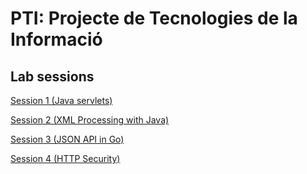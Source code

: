 # PTI: Projecte de Tecnologies de la Informació 
## Lab sessions

[Session 1 (Java servlets)](./p1_servlets/README.md)

[Session 2 (XML Processing with Java)](./p2_xml/README.md)

[Session 3 (JSON API in Go)](./p3_goREST/README.md)

[Session 4 (HTTP Security)](./p4_seg/README.md)


